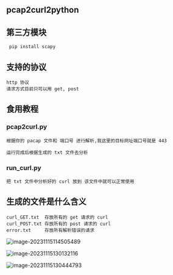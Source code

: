 ## pcap2curl2python

## 第三方模块

```
 pip install scapy
```

## 支持的协议

```
http 协议
请求方式目前只可以用 get, post
```

## 食用教程

### pcap2curl.py

```
根据你的 pacap 文件和 端口号 进行解析,我这里的目标网址端口号就是 443

运行完成后根据生成的 txt 文件去分析
```

###  run_curl.py

```
把 txt 文件中分析好的 curl 放到 该文件中就可以正常使用
```

## 生成的文件是什么含义

```
curl_GET.txt  存放所有的 get 请求的 curl
curl_POST.txt 存放所有的 post 请求的 curl
error.txt     存放所有解析错误的请求
```

![image-20231115114505489](readme.assets\image-20231115114505489.png)

![image-20231115130132116](readme.assets\image-20231115130132116.png)

![image-20231115130444793](readme.assets\image-20231115130444793.png)